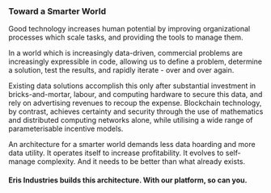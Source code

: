 ### Toward a Smarter World

Good technology increases human potential by improving organizational processes which scale tasks, and providing the tools to manage them.

In a world which is increasingly data-driven, commercial problems are increasingly expressible in code, allowing us to define a problem, determine a solution, test the results, and rapidly iterate - over and over again. 

Existing data solutions accomplish this only after substantial investment in bricks-and-mortar, labour, and computing hardware to secure this data, and rely on advertising revenues to recoup the expense. Blockchain technology, by contrast, achieves certainty and security through the use of mathematics and distributed computing networks alone, while utilising a wide range of parameterisable incentive models.

An architecture for a smarter world demands less data hoarding and more data utility. It operates itself to increase profitability. It evolves to self-manage complexity. And it needs to be better than what already exists.

#### Eris Industries builds this architecture. With our platform, so can you.
